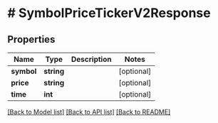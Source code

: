 # # SymbolPriceTickerV2Response

## Properties

Name | Type | Description | Notes
------------ | ------------- | ------------- | -------------
**symbol** | **string** |  | [optional]
**price** | **string** |  | [optional]
**time** | **int** |  | [optional]

[[Back to Model list]](../../README.md#models) [[Back to API list]](../../README.md#endpoints) [[Back to README]](../../README.md)
